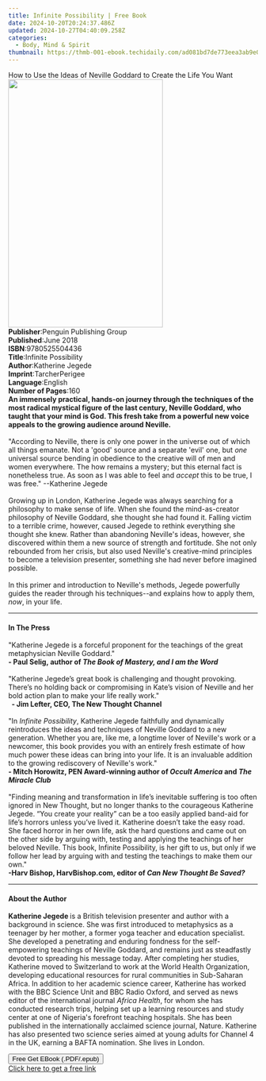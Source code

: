 ```yaml
---
title: Infinite Possibility | Free Book
date: 2024-10-20T20:24:37.486Z
updated: 2024-10-27T04:40:09.258Z
categories:
  - Body, Mind & Spirit
thumbnail: https://thmb-001-ebook.techidaily.com/ad081bd7de773eea3ab9e0f06860095bbddcbfafc641c925d8005d4481d06568.jpg
---
```

<main id="book-container">
  <div class="flex flex-col">
    <div class="book-brief flex-1 py-6 px-4 sm:p-6 md:py-10 md:px-8">
      <!-- brief-->
      <div class="book-brief-main">
        How to Use the Ideas of Neville Goddard to Create the Life You Want
      </div>
    </div>
    <div
      class="book-meta-info flex-1 grid gap-4 col-start-1 col-end-3 row-start-1 sm:mb-6 sm:grid-cols-4 lg:gap-6 lg:col-start-2 lg:row-end-6 lg:row-span-6 lg:mb-0"
    >
      <div
        class="book-meta-info-left place-content-center mt-4 p-4 text-sm leading-6 col-start-2 col-span-2 dark:text-slate-400"
      >
        <img
          class="w-full h-500 object-cover rounded-lg sm:h-255 sm:col-span-2 lg:col-span-full"
          src="https://img-001-ebook.techidaily.com/89727888de804f2612aa398204cf0209083370de873ad84a566e2bdac8a92ffd.jpg"
          alt=""
          width="312"
          height="500"
        />
      </div>
      <div
        class="book-meta-info-right mt-2 col-start-1 row-start-2 col-span-3 self-center"
      >
        <!-- meta data  -->
        <div class="flex flex-col px-4 md:px-8">
          <div class="flex-1">
            <strong>Publisher</strong>:<span class="px-2"
              >Penguin Publishing Group</span
            >
          </div>
          <div class="flex-1">
            <strong>Published</strong>:<span class="px-2">June 2018</span>
          </div>
          <div class="flex-1">
            <strong>ISBN</strong>:<span class="px-2">9780525504436</span>
          </div>
          <div class="flex-1">
            <strong>Title</strong>:<span class="px-2"
              >Infinite Possibility</span
            >
          </div>
          <div class="flex-1">
            <strong>Author</strong>:<span class="px-2">Katherine Jegede</span>
          </div>
          <div class="flex-1">
            <strong>Imprint</strong>:<span class="px-2">TarcherPerigee</span>
          </div>
          <div class="flex-1">
            <strong>Language</strong>:<span class="px-2">English</span>
          </div>
          <div class="flex-1">
            <strong>Number of Pages</strong>:<span class="px-2">160</span>
          </div>
        </div>
      </div>
    </div>
    <div class="book-description flex-1 py-6 px-4 sm:p-6 md:py-10 md:px-8">
      <div class="book-description-main">
        <div accordion-content="" id="description">
          <b
            ><b
              >An immensely practical, hands-on journey through the techniques
              of the most radical mystical figure of the last century, Neville
              Goddard, who taught that your mind is God. This fresh take from a
              powerful new voice appeals to the growing audience around
              Neville.</b
            ></b
          ><br /><br />"According to Neville, there is only one power in the
          universe out of which all things emanate. Not a 'good' source and a
          separate 'evil' one, but <i>one </i>universal source bending in
          obedience to the creative will of men and women everywhere. The how
          remains a mystery; but this eternal fact is nonetheless true. As soon
          as I was able to feel and <i>accept</i> this to be true, I was free."
          --Katherine Jegede<br /><br />Growing up in London, Katherine Jegede
          was always searching for a philosophy to make sense of life. When she
          found the mind-as-creator philosophy of Neville Goddard, she thought
          she had found it. Falling victim to a terrible crime, however, caused
          Jegede to rethink everything she thought she knew. Rather than
          abandoning Neville's ideas, however, she discovered within them a new
          source of strength and fortitude. She not only rebounded from her
          crisis, but also used Neville's creative-mind principles to become a
          television presenter, something she had never before imagined
          possible.<br /><br />In this primer and introduction to Neville's
          methods, Jegede powerfully guides the reader through his
          techniques--and explains how to apply them, <i>now</i>, in your life.
        </div>
        <div class="accordion-fader"></div>
      </div>
    </div>
    <div class="book-excerpts flex-1 py-6 px-4 sm:p-6 md:py-10 md:px-8">
      <!-- excerpts-->
      <div class="book-excerpts-main">
        <hr />
        <h4 class="placeholder placeholder-heading">
          <span>In The Press</span>
        </h4>
        <p>
          "Katherine Jegede is a forceful proponent for the teachings of the
          great metaphysician Neville Goddard."&nbsp;&nbsp;<br /><b
            >- Paul Selig,&nbsp;author of
            <i>The Book of Mastery, and I am the Word</i></b
          ><br />
          &nbsp;<br />
          "Katherine Jegede’s great book is challenging and thought provoking.
          There’s no holding back or compromising in Kate’s vision of Neville
          and her bold action plan to make your life really work."<br /><b
            >&nbsp; - Jim Lefter, CEO, The New Thought Channel</b
          ><br />
          &nbsp;<br />
          "In&nbsp;<i>Infinite Possibility</i>, Katherine Jegede faithfully and
          dynamically reintroduces the ideas and techniques of Neville Goddard
          to a new generation. Whether you are, like me, a longtime lover of
          Neville's work or a newcomer, this book provides you with an entirely
          fresh estimate of how much power these ideas can bring into your life.
          It is an invaluable addition to the growing rediscovery of Neville's
          work."<br /><b
            >- Mitch Horowitz, PEN Award-winning author of&nbsp;<i
              >Occult America&nbsp;</i
            >and&nbsp;<i>The Miracle Club</i></b
          ><br />
          &nbsp;<br />"Finding meaning and transformation in life’s inevitable
          suffering is too often ignored in New Thought, but no longer thanks to
          the courageous Katherine Jegede. “You create your reality” can be a
          too easily applied band-aid for life’s horrors unless you’ve lived it.
          Katherine doesn’t take the easy road. She faced horror in her own
          life, ask the hard questions and came out on the other side by arguing
          with, testing and applying the teachings of her beloved Neville. This
          book, Infinite Possibility, is her gift to us, but only if we follow
          her lead by arguing with and testing the teachings to make them our
          own."<br />
          <b
            >-Harv Bishop, HarvBishop.com, editor of&nbsp;<i
              >Can New Thought Be Saved?</i
            >
          </b>
        </p>
      </div>
    </div>
    <div class="book-about-author flex-1 py-6 px-4 sm:p-6 md:py-10 md:px-8">
      <!-- about author-->
      <div class="book-main-author-main">
        <hr />
        <h4 class="placeholder placeholder-heading">
          <span>About the Author</span>
        </h4>
        <p>
          <b>Katherine Jegede </b>is a British television presenter and author
          with a background in science. She was first introduced to metaphysics
          as a teenager by her mother, a former yoga teacher and education
          specialist. She developed a penetrating and enduring fondness for the
          self-empowering teachings of Neville Goddard, and remains just as
          steadfastly devoted to spreading his message today. After completing
          her studies, Katherine moved to Switzerland to work at the World
          Health Organization, developing educational resources for rural
          communities in Sub-Saharan Africa. In addition to her academic science
          career, Katherine has worked with the BBC Science Unit and BBC Radio
          Oxford, and served as news editor of the international journal
          <i>Africa Health</i>, for whom she has conducted research trips,
          helping set up a learning resources and study center at one of
          Nigeria's forefront teaching hospitals. She has been published in the
          internationally acclaimed science journal, Nature. Katherine has also
          presented two science series aimed at young adults for Channel 4 in
          the UK, earning a BAFTA nomination. She lives in London.
        </p>
      </div>
    </div>
    <div class="book-free-get flex-1 py-6 px-4 sm:p-6 md:py-10 md:px-8">
      <button
        id="btn-free-get"
        class="bg-blue-500 hover:bg-blue-700 text-white font-bold py-2 px-4 rounded"
      >
        Free Get EBook (.PDF/.epub)
      </button>
      <div id="countdown-display" class="px-2 text-lg mt-2"></div>
      <a
        id="free-link"
        class="hidden bg-blue-500 hover:bg-blue-700 text-white font-bold py-2 px-4 rounded"
        href="https://www.ebooks.com/en-us/book/95876043/infinite-possibility/katherine-jegede/"
        target="_blank"
        >Click here to get a free link</a
      >
    </div>
    <script>
      let countdownTime = 0;
      let countdownInterval = null;
      document
        .getElementById('btn-free-get')
        .addEventListener('click', startCountdown);
      function startCountdown() {
        countdownTime = new Date().getTime() + 60000 * 3;
        countdownInterval = setInterval(updateCountdown, 1000);
        document.getElementById('btn-free-get').disabled = true;
        document
          .getElementById('btn-free-get')
          .classList.add('bg-gray-500', 'cursor-not-allowed');
      }
      function updateCountdown() {
        let currentTime = new Date().getTime();
        let timeLeft = countdownTime - currentTime;
        let secondsLeft = Math.floor(timeLeft / 1000);
        document.getElementById('countdown-display').innerHTML =
          `Remaining time: ${secondsLeft} seconds.`;
        if (secondsLeft <= 0) {
          clearInterval(countdownInterval);
          document.getElementById('btn-free-get').classList.add('hidden');
          document.getElementById('free-link').classList.remove('hidden');
          document.getElementById('countdown-display').innerHTML = '';
        }
      }
    </script>
  </div>
</main>

<ins class="adsbygoogle"
      style="display:block"
      data-ad-client="ca-pub-7571918770474297"
      data-ad-slot="8358498916"
      data-ad-format="auto"
      data-full-width-responsive="true"></ins>
    